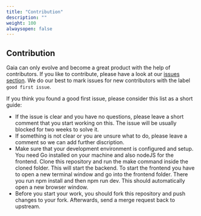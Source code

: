 ```yaml
---
title: "Contribution"
description: ""
weight: 100
alwaysopen: false
---
```


## Contribution

Gaia can only evolve and become a great product with the help of contributors. If you like to contribute, please have a look at our <a href="https://github.com/gaia-pipeline/gaia/issues" target="_blank">issues section</a>. We do our best to mark issues for new contributors with the label `good first issue`.

If you think you found a good first issue, please consider this list as a short guide:

* If the issue is clear and you have no questions, please leave a short comment that you start working on this. The issue will be usually blocked for two weeks to solve it.
* If something is not clear or you are unsure what to do, please leave a comment so we can add further discription.
* Make sure that your development environment is configured and setup. You need Go installed on your machine and also nodeJS for the frontend. Clone this repository and run the make command inside the cloned folder. This will start the backend. To start the frontend you have to open a new terminal window and go into the frontend folder. There you run npm install and then npm run dev. This should automatically open a new browser window.
* Before you start your work, you should fork this repository and push changes to your fork. Afterwards, send a merge request back to upstream.
